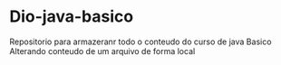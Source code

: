 # Dio-java-basico
Repositorio para armazeranr todo o conteudo do curso de java Basico
Alterando conteudo de um arquivo de forma local

